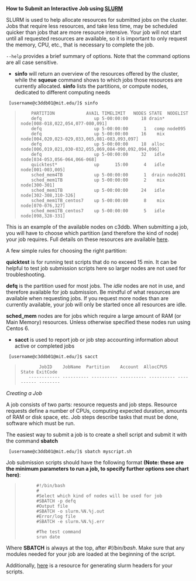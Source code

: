 **How to Submit an Interactive Job using [SLURM](https://support.ceci-hpc.be/doc/_contents/QuickStart/SubmittingJobs/SlurmTutorial.html)**

SLURM is used to help allocate resources for submitted jobs on the cluster. Jobs that require less resources, and take less time, may be scheduled quicker than jobs that are more resource intensive. Your job will not start until all requested resources are available, so it is important to only request the memory, CPU, etc., that is necessary to complete the job. 

`--help` provides a brief summary of options. Note that the command options are all case sensitive.

* **sinfo** will return an overview of the resources offered by the cluster, while the **squeue** command shows to which jobs those resources are currently allocated. **sinfo** lists the partitions, or compute nodes, dedicated to different computing needs

` [username@c3ddb01@mit.edu/]$ sinfo`

>         PARTITION            AVAIL TIMELIMIT   NODES STATE  NODELIST
>         defq                    up 5-00:00:00     18 drain* node[008-018,022,054,077-080,091]
>         defq                    up 5-00:00:00      1   comp node095
>         defq                    up 5-00:00:00     16    mix node[004,020,023-029,033,065,081-083,093,097]
>         defq                    up 5-00:00:00     18  alloc node[006,019,021,030-032,055,069,084-090,092,094,096]
>         defq                    up 5-00:00:00     32   idle node[034-053,056-064,066-068]
>         quicktest*              up      15:00      4   idle node[001-003,005]
>         sched_mem4TB            up 5-00:00:00      1  drain node201
>         sched_mem1TB            up 5-00:00:00      2    mix node[300-301]
>         sched_mem1TB            up 5-00:00:00     24   idle node[302-308,310-326]
>         sched_mem1TB_centos7    up 5-00:00:00      8    mix node[070-076,327]
>         sched_mem1TB_centos7    up 5-00:00:00      5   idle node[098,328-331]

This is an example of the available nodes on c3ddb. When submitting a job, you will have to choose which partition (and therefore the kind of node) your job requires. Full details on these resources are available [here](http://www.mghpcc.org/resources/computer-systems-at-the-mghpcc/c3ddb/resources/). 

A few simple rules for choosing the right partition:

**quicktest** is for running test scripts that do no exceed 15 min. It can be helpful to test job submission scripts here so larger nodes are not used for troubleshooting. 

**defq** is the partition used for most jobs. The _idle_ nodes are not in use, and therefore available for job submission. Be mindful of what resources are available when requesting jobs. If you request more nodes than are currently available, your job will only be started once all resources are idle. 

**sched_mem** nodes are for jobs which require a large amount of RAM (or Main Memory) resources. Unless otherwise specified these nodes run using Centos 6. 

* **sacct** is used to report job or job step accounting information about active or completed jobs

` [username@c3ddb01@mit.edu/]$ sacct`

>            JobID    JobName  Partition    Account  AllocCPUS      State ExitCode
>        ------------ ---------- ---------- ---------- ---------- ---------- --------

_Creating a Job_

A job consists of two parts: resource requests and job steps. Resource requests define a number of CPUs, computing expected duration, amounts of RAM or disk space, etc. Job steps describe tasks that must be done, software which must be run.

The easiest way to submit a job is to create a shell script and submit it with the command **sbatch**

` [username@c3ddb01@mit.edu/]$ sbatch myscript.sh`

Job submission scripts should have the following format **(Note: these are the minimum parameters to run a job, to specify further options see chart here)**:

>           #!/bin/bash
>           #
>           #Select which kind of nodes will be used for job 
>           #SBATCH -p defq
>           #Output file
>           #SBATCH -o slurm.%N.%j.out
>           #Error/log file
>           #SBATCH -e slurm.%N.%j.err
>
>           #The test command
>           srun date



Where **SBATCH** is always at the top, after *#!/bin/bash*. Make sure that any modules needed for your job are loaded at the beginning of the script. 

Additionally, [here](http://www.ceci-hpc.be/scriptgen.html) is a resource for generating slurm headers for your scripts.

 